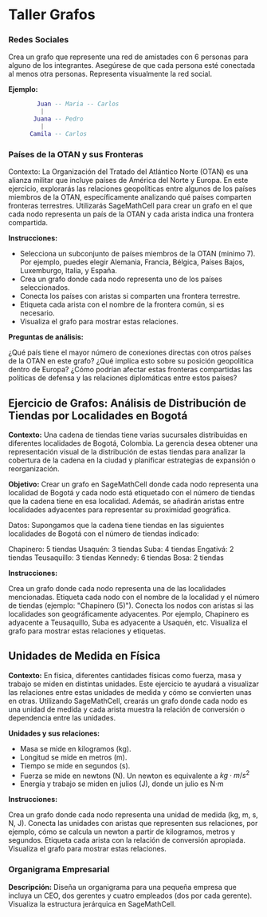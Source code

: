# Taller Grafos

### Redes Sociales
Crea un grafo que represente una red de amistades con 6 personas para alguno de los integrantes. Asegúrese de que cada persona esté conectada al menos otra personas. Representa visualmente la red social.

**Ejemplo:**
```lua
        Juan -- Maria -- Carlos
         |
       Juana -- Pedro
         |
      Camila -- Carlos
```

### Países de la OTAN y sus Fronteras
Contexto:
La Organización del Tratado del Atlántico Norte (OTAN) es una alianza militar que incluye países de América del Norte y Europa. En este ejercicio, explorarás las relaciones geopolíticas entre algunos de los países miembros de la OTAN, específicamente analizando qué países comparten fronteras terrestres. Utilizarás SageMathCell para crear un grafo en el que cada nodo representa un país de la OTAN y cada arista indica una frontera compartida.

**Instrucciones:**

- Selecciona un subconjunto de países miembros de la OTAN (minimo 7). Por ejemplo, puedes elegir Alemania, Francia, Bélgica, Países Bajos, Luxemburgo, Italia, y España.
- Crea un grafo donde cada nodo representa uno de los países seleccionados.
- Conecta los países con aristas si comparten una frontera terrestre.
- Etiqueta cada arista con el nombre de la frontera común, si es necesario.
- Visualiza el grafo para mostrar estas relaciones.

**Preguntas de análisis:**

¿Qué país tiene el mayor número de conexiones directas con otros países de la OTAN en este grafo? ¿Qué implica esto sobre su posición geopolítica dentro de Europa?
¿Cómo podrían afectar estas fronteras compartidas las políticas de defensa y las relaciones diplomáticas entre estos países?

## Ejercicio de Grafos: Análisis de Distribución de Tiendas por Localidades en Bogotá
**Contexto:**
Una cadena de tiendas tiene varias sucursales distribuidas en diferentes localidades de Bogotá, Colombia. La gerencia desea obtener una representación visual de la distribución de estas tiendas para analizar la cobertura de la cadena en la ciudad y planificar estrategias de expansión o reorganización.

**Objetivo:**
Crear un grafo en SageMathCell donde cada nodo representa una localidad de Bogotá y cada nodo está etiquetado con el número de tiendas que la cadena tiene en esa localidad. Además, se añadirán aristas entre localidades adyacentes para representar su proximidad geográfica.

Datos:
Supongamos que la cadena tiene tiendas en las siguientes localidades de Bogotá con el número de tiendas indicado:

Chapinero: 5 tiendas
Usaquén: 3 tiendas
Suba: 4 tiendas
Engativá: 2 tiendas
Teusaquillo: 3 tiendas
Kennedy: 6 tiendas
Bosa: 2 tiendas

**Instrucciones:**

Crea un grafo donde cada nodo representa una de las localidades mencionadas.
Etiqueta cada nodo con el nombre de la localidad y el número de tiendas (ejemplo: "Chapinero (5)").
Conecta los nodos con aristas si las localidades son geográficamente adyacentes. Por ejemplo, Chapinero es adyacente a Teusaquillo, Suba es adyacente a Usaquén, etc.
Visualiza el grafo para mostrar estas relaciones y etiquetas.

## Unidades de Medida en Física
**Contexto:**
En física, diferentes cantidades físicas como fuerza, masa y trabajo se miden en distintas unidades. Este ejercicio te ayudará a visualizar las relaciones entre estas unidades de medida y cómo se convierten unas en otras. Utilizando SageMathCell, crearás un grafo donde cada nodo es una unidad de medida y cada arista muestra la relación de conversión o dependencia entre las unidades.

**Unidades y sus relaciones:**

- Masa se mide en kilogramos (kg).
- Longitud se mide en metros (m).
- Tiempo se mide en segundos (s).
- Fuerza se mide en newtons (N). Un newton es equivalente a $kg⋅m/s^2$
- Energía y trabajo se miden en julios (J), donde un julio es N⋅m

**Instrucciones:**

Crea un grafo donde cada nodo representa una unidad de medida (kg, m, s, N, J).
Conecta las unidades con aristas que representen sus relaciones, por ejemplo, cómo se calcula un newton a partir de kilogramos, metros y segundos.
Etiqueta cada arista con la relación de conversión apropiada.
Visualiza el grafo para mostrar estas relaciones.


### Organigrama Empresarial
**Descripción:**
Diseña un organigrama para una pequeña empresa que incluya un CEO, dos gerentes y cuatro empleados (dos por cada gerente). Visualiza la estructura jerárquica en SageMathCell.


